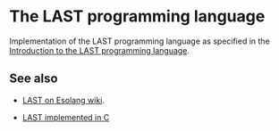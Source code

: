 # The LAST programming language

Implementation of the LAST programming language as specified in the [Introduction to the LAST programming language](https://xtao.org/blog/last-intro.html).

## See also

* [LAST on Esolang wiki](https://esolangs.org/wiki/LAST).

* [LAST implemented in C](https://codeberg.org/xtao-org/last.c)
